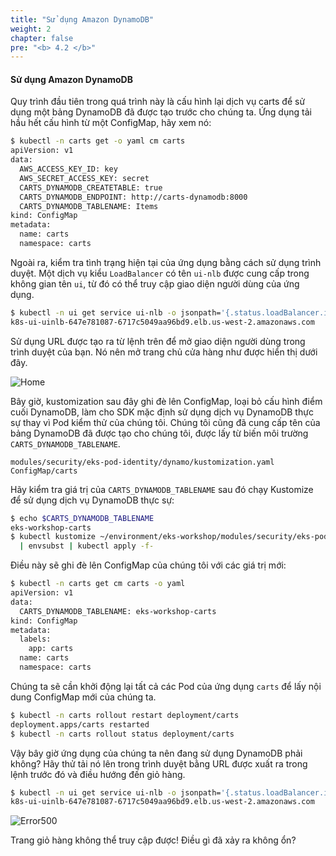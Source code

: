 ```yaml
---
title: "Sử dụng Amazon DynamoDB"
weight: 2
chapter: false
pre: "<b> 4.2 </b>"
---
```


#### Sử dụng Amazon DynamoDB

Quy trình đầu tiên trong quá trình này là cấu hình lại dịch vụ carts để sử dụng một bảng DynamoDB đã được tạo trước cho chúng ta. Ứng dụng tải hầu hết cấu hình từ một ConfigMap, hãy xem nó:

```bash
$ kubectl -n carts get -o yaml cm carts
apiVersion: v1
data:
  AWS_ACCESS_KEY_ID: key
  AWS_SECRET_ACCESS_KEY: secret
  CARTS_DYNAMODB_CREATETABLE: true
  CARTS_DYNAMODB_ENDPOINT: http://carts-dynamodb:8000
  CARTS_DYNAMODB_TABLENAME: Items
kind: ConfigMap
metadata:
  name: carts
  namespace: carts
```

Ngoài ra, kiểm tra tình trạng hiện tại của ứng dụng bằng cách sử dụng trình duyệt. Một dịch vụ kiểu `LoadBalancer` có tên `ui-nlb` được cung cấp trong không gian tên `ui`, từ đó có thể truy cập giao diện người dùng của ứng dụng.

```bash
$ kubectl -n ui get service ui-nlb -o jsonpath='{.status.loadBalancer.ingress[*].hostname}{"\n"}'
k8s-ui-uinlb-647e781087-6717c5049aa96bd9.elb.us-west-2.amazonaws.com
```

Sử dụng URL được tạo ra từ lệnh trên để mở giao diện người dùng trong trình duyệt của bạn. Nó nên mở trang chủ cửa hàng như được hiển thị dưới đây.

![Home](../../../static/img/sample-app-screens/home.png)

Bây giờ, kustomization sau đây ghi đè lên ConfigMap, loại bỏ cấu hình điểm cuối DynamoDB, làm cho SDK mặc định sử dụng dịch vụ DynamoDB thực sự thay vì Pod kiểm thử của chúng tôi. Chúng tôi cũng đã cung cấp tên của bảng DynamoDB đã được tạo cho chúng tôi, được lấy từ biến môi trường `CARTS_DYNAMODB_TABLENAME`.

```kustomization
modules/security/eks-pod-identity/dynamo/kustomization.yaml
ConfigMap/carts
```

Hãy kiểm tra giá trị của `CARTS_DYNAMODB_TABLENAME` sau đó chạy Kustomize để sử dụng dịch vụ DynamoDB thực sự:

```bash
$ echo $CARTS_DYNAMODB_TABLENAME
eks-workshop-carts
$ kubectl kustomize ~/environment/eks-workshop/modules/security/eks-pod-identity/dynamo \
  | envsubst | kubectl apply -f-
```

Điều này sẽ ghi đè lên ConfigMap của chúng tôi với các giá trị mới:

```bash
$ kubectl -n carts get cm carts -o yaml
apiVersion: v1
data:
  CARTS_DYNAMODB_TABLENAME: eks-workshop-carts
kind: ConfigMap
metadata:
  labels:
    app: carts
  name: carts
  namespace: carts
```

Chúng ta sẽ cần khởi động lại tất cả các Pod của ứng dụng `carts` để lấy nội dung ConfigMap mới của chúng ta.

```bash hook=enable-dynamo hookTimeout=430
$ kubectl -n carts rollout restart deployment/carts
deployment.apps/carts restarted
$ kubectl -n carts rollout status deployment/carts
```

Vậy bây giờ ứng dụng của chúng ta nên đang sử dụng DynamoDB phải không? Hãy thử tải nó lên trong trình duyệt bằng URL được xuất ra trong lệnh trước đó và điều hướng đến giỏ hàng.

```bash
$ kubectl -n ui get service ui-nlb -o jsonpath='{.status.loadBalancer.ingress[*].hostname}{"\n"}'
k8s-ui-uinlb-647e781087-6717c5049aa96bd9.elb.us-west-2.amazonaws.com
```

![Error500](../../../static/img/sample-app-screens/error-500.png)

Trang giỏ hàng không thể truy cập được! Điều gì đã xảy ra không ổn?